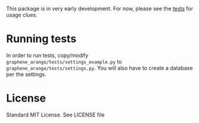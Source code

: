 This package is in very early development. For now, please see the [tests](graphene_arango/tests) for usage clues.

# Running tests

In order to run tests, copy/modify `graphene_arango/tests/settings_example.py` to `graphene_arango/tests/settings.py`. You will also have to create a database per the settings.

# License
Standard MIT License. See LICENSE file
